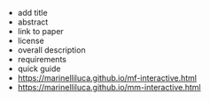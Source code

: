 - add title
- abstract
- link to paper
- license
- overall description
- requirements
- quick guide
- https://marinelliluca.github.io/mf-interactive.html
- https://marinelliluca.github.io/mm-interactive.html
